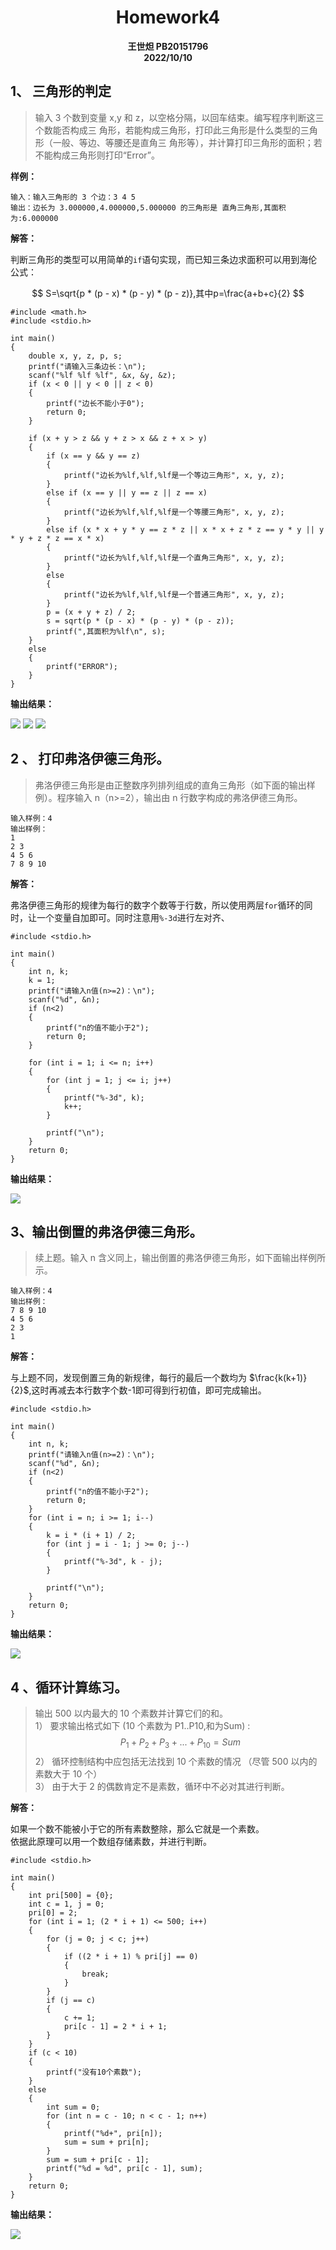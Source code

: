 # <center>Homework4</center>


**<center>王世炟 PB20151796**</center>
**<center>2022/10/10</center>**

## 1、 三角形的判定

>输入 3 个数到变量 x,y 和 z，以空格分隔，以回车结束。编写程序判断这三个数能否构成三
角形，若能构成三角形，打印此三角形是什么类型的三角形（一般、等边、等腰还是直角三
角形等），并计算打印三角形的面积；若不能构成三角形则打印“Error”。

**样例：**

```
输入：输入三角形的 3 个边：3 4 5
输出：边长为 3.000000,4.000000,5.000000 的三角形是 直角三角形,其面积为:6.000000
```

**解答：**

判断三角形的类型可以用简单的`if`语句实现，而已知三条边求面积可以用到海伦公式：

$$
S=\sqrt{p * (p - x) * (p - y) * (p - z)},其中p=\frac{a+b+c}{2}
$$

```
#include <math.h>
#include <stdio.h>

int main()
{
    double x, y, z, p, s;
    printf("请输入三条边长：\n");
    scanf("%lf %lf %lf", &x, &y, &z);
    if (x < 0 || y < 0 || z < 0)
    {
        printf("边长不能小于0");
        return 0;
    }

    if (x + y > z && y + z > x && z + x > y)
    {
        if (x == y && y == z)
        {
            printf("边长为%lf,%lf,%lf是一个等边三角形", x, y, z);
        }
        else if (x == y || y == z || z == x)
        {
            printf("边长为%lf,%lf,%lf是一个等腰三角形", x, y, z);
        }
        else if (x * x + y * y == z * z || x * x + z * z == y * y || y * y + z * z == x * x)
        {
            printf("边长为%lf,%lf,%lf是一个直角三角形", x, y, z);
        }
        else
        {
            printf("边长为%lf,%lf,%lf是一个普通三角形", x, y, z);
        }
        p = (x + y + z) / 2;
        s = sqrt(p * (p - x) * (p - y) * (p - z));
        printf(",其面积为%lf\n", s);
    }
    else
    {
        printf("ERROR");
    }
}
```

**输出结果：**

![](1-1.jpg)
![](1-2.jpg)
![](1-3.jpg)

## 2 、 打印弗洛伊德三角形。

>弗洛伊德三角形是由正整数序列排列组成的直角三角形（如下面的输出样例）。程序输入
n（n>=2），输出由 n 行数字构成的弗洛伊德三角形。

```
输入样例：4
输出样例：
1
2 3
4 5 6
7 8 9 10
```

**解答：**

弗洛伊德三角形的规律为每行的数字个数等于行数，所以使用两层`for`循环的同时，让一个变量自加即可。同时注意用`%-3d`进行左对齐、

```
#include <stdio.h>

int main()
{
    int n, k;
    k = 1;
    printf("请输入n值(n>=2)：\n");
    scanf("%d", &n);
    if (n<2)
    {
        printf("n的值不能小于2");
        return 0;
    }
    
    for (int i = 1; i <= n; i++)
    {
        for (int j = 1; j <= i; j++)
        {
            printf("%-3d", k);
            k++;
        }
        
        printf("\n");
    }
    return 0;
}
```

**输出结果：**

![](2.jpg)

## 3、输出倒置的弗洛伊德三角形。

>续上题。输入 n 含义同上，输出倒置的弗洛伊德三角形，如下面输出样例所示。

```
输入样例：4
输出样例：
7 8 9 10
4 5 6
2 3
1
```

**解答：**

与上题不同，发现倒置三角的新规律，每行的最后一个数均为 $\frac{k(k+1)}{2}$,这时再减去本行数字个数-1即可得到行初值，即可完成输出。

```
#include <stdio.h>

int main()
{
    int n, k;
    printf("请输入n值(n>=2)：\n");
    scanf("%d", &n);
    if (n<2)
    {
        printf("n的值不能小于2");
        return 0;
    }
    for (int i = n; i >= 1; i--)
    {
        k = i * (i + 1) / 2;
        for (int j = i - 1; j >= 0; j--)
        {
            printf("%-3d", k - j);
        }
        
        printf("\n");
    }
    return 0;
}
```

**输出结果：**

![](3.jpg)

## 4 、循环计算练习。

>输出 500 以内最大的 10 个素数并计算它们的和。\
1） 要求输出格式如下 (10 个素数为 P1..P10,和为Sum) :\
$$
P_1+P_2+P_3+...+P_{10} = Sum
$$
2） 循环控制结构中应包括无法找到 10 个素数的情况 （尽管 500 以内的素数大于 10 个）\
3） 由于大于 2 的偶数肯定不是素数，循环中不必对其进行判断。

**解答：**

如果一个数不能被小于它的所有素数整除，那么它就是一个素数。\
依据此原理可以用一个数组存储素数，并进行判断。

```
#include <stdio.h>

int main()
{
    int pri[500] = {0};
    int c = 1, j = 0;
    pri[0] = 2;
    for (int i = 1; (2 * i + 1) <= 500; i++)
    {
        for (j = 0; j < c; j++)
        {
            if ((2 * i + 1) % pri[j] == 0)
            {
                break;
            }
        }
        if (j == c)
        {
            c += 1;
            pri[c - 1] = 2 * i + 1;
        }
    }
    if (c < 10)
    {
        printf("没有10个素数");
    }
    else
    {
        int sum = 0;
        for (int n = c - 10; n < c - 1; n++)
        {
            printf("%d+", pri[n]);
            sum = sum + pri[n];
        }
        sum = sum + pri[c - 1];
        printf("%d = %d", pri[c - 1], sum);
    }
    return 0;
}
```

**输出结果：**

![](4.jpg)